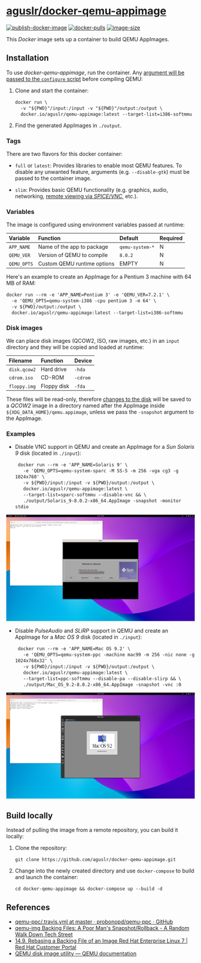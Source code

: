[aguslr/docker-qemu-appimage][1]
================================

[![publish-docker-image](https://github.com/aguslr/docker-qemu-appimage/actions/workflows/docker-publish.yml/badge.svg)](https://github.com/aguslr/docker-qemu-appimage/actions/workflows/docker-publish.yml) [![docker-pulls](https://img.shields.io/docker/pulls/aguslr/qemu-appimage)](https://hub.docker.com/r/aguslr/qemu-appimage) [![image-size](https://img.shields.io/docker/image-size/aguslr/qemu-appimage/latest)](https://hub.docker.com/r/aguslr/qemu-appimage)


This *Docker* image sets up a container to build QEMU AppImages.


Installation
------------

To use *docker-qemu-appimage*, run the container. Any [argument will be passed
to the `configure` script][2] before compiling QEMU:

1. Clone and start the container:

       docker run \
         -v "${PWD}"/input:/input -v "${PWD}"/output:/output \
         docker.io/aguslr/qemu-appimage:latest --target-list=i386-softmmu

2. Find the generated AppImages in `./output`.


### Tags

There are two flavors for this docker container:

- `full` or `latest`: Provides libraries to enable most QEMU features. To
  disable any unwanted feature, arguments (e.g. `--disable-gtk`) must be passed
  to the container image.

- `slim`: Provides basic QEMU functionality (e.g. graphics, audio, networking,
  [remote viewing via *SPICE*/*VNC*][7], etc.).


### Variables

The image is configured using environment variables passed at runtime:

| Variable    | Function                    | Default         | Required |
| :---------- | :-------------------------- | :-------------- | -------- |
| `APP_NAME`  | Name of the app to package  | `qemu-system-*` | N        |
| `QEMU_VER`  | Version of QEMU to compile  | `8.0.2`         | N        |
| `QEMU_OPTS` | Custom QEMU runtime options | EMPTY           | N        |

Here's an example to create an AppImage for a Pentium 3 machine with 64 MB of
RAM:

    docker run --rm -e 'APP_NAME=Pentium 3' -e 'QEMU_VER=7.2.1' \
      -e 'QEMU_OPTS=qemu-system-i386 -cpu pentium 3 -m 64' \
      -v ${PWD}/output:/output \
      docker.io/aguslr/qemu-appimage:latest --target-list=i386-softmmu


### Disk images

We can place disk images (QCOW2, ISO, raw images, etc.) in an `input` directory
and they will be copied and loaded at runtime:

| Filename     | Function    | Device   |
| :----------- | :---------- | :------- |
| `disk.qcow2` | Hard drive  | `-hda`   |
| `cdrom.iso`  | CD-ROM      | `-cdrom` |
| `floppy.img` | Floppy disk | `-fda`   |

These files will be read-only, therefore [changes to the disk][3] will be saved
to a *QCOW2* image in a directory named after the AppImage inside
`${XDG_DATA_HOME}/qemu.appimage`, unless we pass the `-snapshot` argument to the
AppImage.


### Examples

- Disable VNC support in QEMU and create an AppImage for a *Sun Solaris 9* disk
  (located in `./input`):

       docker run --rm -e 'APP_NAME=Solaris 9' \
         -e 'QEMU_OPTS=qemu-system-sparc -M SS-5 -m 256 -vga cg3 -g 1024x768' \
         -v ${PWD}/input:/input -v ${PWD}/output:/output \
         docker.io/aguslr/qemu-appimage:latest \
         --target-list=sparc-softmmu --disable-vnc && \
         ./output/Solaris_9-8.0.2-x86_64.AppImage -snapshot -monitor stdio

<picture>
  <source media="(prefers-color-scheme: light)" srcset="https://github.com/aguslr/docker-qemu-appimage/raw/main/screenshots/solaris9-light.png">
  <source media="(prefers-color-scheme: dark)"  srcset="https://github.com/aguslr/docker-qemu-appimage/raw/main/screenshots/solaris9-dark.png">
  <img title="Solaris 9" alt="solaris9" src="https://github.com/aguslr/docker-qemu-appimage/raw/main/screenshots/solaris9-light.png">
</picture>

- Disable *PulseAudio* and *SLiRP* support in QEMU and create an AppImage for a
  *Mac OS 9* disk (located in `./input`):

       docker run --rm -e 'APP_NAME=Mac OS 9.2' \
         -e 'QEMU_OPTS=qemu-system-ppc -machine mac99 -m 256 -nic none -g 1024x768x32' \
         -v ${PWD}/input:/input -v ${PWD}/output:/output \
         docker.io/aguslr/qemu-appimage:latest \
         --target-list=ppc-softmmu --disable-pa --disable-slirp && \
         ./output/Mac_OS_9.2-8.0.2-x86_64.AppImage -snapshot -vnc :0

<picture>
  <source media="(prefers-color-scheme: light)" srcset="https://github.com/aguslr/docker-qemu-appimage/raw/main/screenshots/macos9-light.png">
  <source media="(prefers-color-scheme: dark)"  srcset="https://github.com/aguslr/docker-qemu-appimage/raw/main/screenshots/macos9-dark.png">
  <img title="Mac OS 9.2" alt="macos9" src="https://github.com/aguslr/docker-qemu-appimage/raw/main/screenshots/macos9-light.png">
</picture>


Build locally
-------------

Instead of pulling the image from a remote repository, you can build it locally:

1. Clone the repository:

       git clone https://github.com/aguslr/docker-qemu-appimage.git

2. Change into the newly created directory and use `docker-compose` to build and
   launch the container:

       cd docker-qemu-appimage && docker-compose up --build -d


References
----------

- [qemu-ppc/.travis.yml at master · probonopd/qemu-ppc · GitHub][4]
- [qemu-img Backing Files: A Poor Man's Snapshot/Rollback - A Random Walk Down
  Tech Street][3]
- [14.9. Rebasing a Backing File of an Image Red Hat Enterprise Linux 7 | Red
  Hat Customer Portal][5]
- [QEMU disk image utility — QEMU documentation][6]


[1]: https://github.com/aguslr/docker-qemu-appimage
[2]: https://github.com/qemu/qemu/blob/45ae97993a75f975f1a01d25564724c7e10a543f/configure#L831
[3]: http://web.archive.org/web/http://dustymabe.com/2015/01/11/qemu-img-backing-files-a-poor-mans-snapshotrollback/
[4]: https://github.com/probonopd/qemu-ppc/blob/master/.travis.yml
[5]: https://access.redhat.com/documentation/en-us/red_hat_enterprise_linux/7/html/virtualization_deployment_and_administration_guide/sect-using_qemu_img-re_basing_a_backing_file_of_an_image
[6]: https://qemu.readthedocs.io/en/latest/tools/qemu-img.html
[7]: https://access.redhat.com/documentation/es-es/red_hat_enterprise_linux/7/html/virtualization_deployment_and_administration_guide/sect-graphic_user_interface_tools_for_guest_virtual_machine_management-remote_viewer
